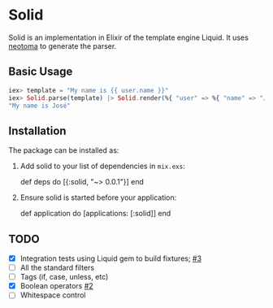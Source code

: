 # Solid

Solid is an implementation in Elixir of the template engine Liquid. It uses [neotoma](https://github.com/seancribbs/neotoma) to generate the parser.

## Basic Usage

```elixir
iex> template = "My name is {{ user.name }}"
iex> Solid.parse(template) |> Solid.render(%{ "user" => %{ "name" => "José" } }) |> to_string
"My name is José"
```

## Installation

The package can be installed as:

  1. Add solid to your list of dependencies in `mix.exs`:

        def deps do
          [{:solid, "~> 0.0.1"}]
        end

  2. Ensure solid is started before your application:

        def application do
          [applications: [:solid]]
        end

## TODO

* [x] Integration tests using Liquid gem to build fixtures; [#3](https://github.com/edgurgel/solid/pull/3)
* [ ] All the standard filters
* [ ] Tags (if, case, unless, etc)
* [x] Boolean operators [#2](https://github.com/edgurgel/solid/pull/2)
* [ ] Whitespace control
